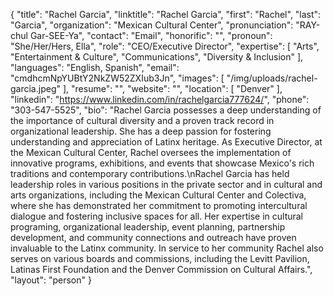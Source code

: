 {
  "title": "Rachel Garcia",
  "linktitle": "Rachel Garcia",
  "first": "Rachel",
  "last": "Garcia",
  "organization": "Mexican Cultural Center",
  "pronunciation": "RAY-chul Gar-SEE-Ya",
  "contact": "Email",
  "honorific": "",
  "pronoun": "She/Her/Hers, Ella",
  "role": "CEO/Executive Director",
  "expertise": [
    "Arts",
    "Entertainment & Culture",
    "Communications",
    "Diversity & Inclusion"
  ],
  "languages": "English, Spanish",
  "email": "cmdhcmNpYUBtY2NkZW52ZXIub3Jn",
  "images": [
    "/img/uploads/rachel-garcia.jpeg"
  ],
  "resume": "",
  "website": "",
  "location": [
    "Denver"
  ],
  "linkedin": "https://www.linkedin.com/in/rachelgarcia777624/",
  "phone": "303-547-5525",
  "bio": "Rachel Garcia possesses a deep understanding of the importance of cultural diversity and a proven track record in organizational leadership. She has a deep passion for fostering understanding and appreciation of Latinx heritage.  As Executive Director, at the Mexican Cultural Center, Rachel oversees the implementation of innovative programs, exhibitions, and events that showcase Mexico's rich traditions and contemporary contributions.\nRachel Garcia has held leadership roles in various positions in the private sector and in cultural and arts organizations, including the Mexican Cultural Center and Colectiva, where she has demonstrated her commitment to promoting intercultural dialogue and fostering inclusive spaces for all. Her expertise in cultural programing, organizational leadership, event planning, partnership development, and community connections and outreach have proven invaluable to the Latinx community.  In service to her community Rachel also serves on various boards and commissions, including the Levitt Pavilion, Latinas First Foundation and the Denver Commission on Cultural Affairs.",
  "layout": "person"
}